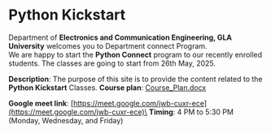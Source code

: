 # Python Kickstart

Department of **Electronics and Communication Engineering, GLA University** welcomes you to Department connect Program.\
We are happy to start the **Python Connect** program to our recently enrolled students. The classes are going to start from 26th May, 2025.

**Description**: The purpose of this site is to provide the content related to the **Python Kickstart** Classes. 
**Course plan**: [Course_Plan.docx](https://github.com/user-attachments/files/20380945/Course_Plan.docx)

**Google meet link**: [https://meet.google.com/jwb-cuxr-ece](https://meet.google.com/jwb-cuxr-ece)\
**Timing**: 4 PM to 5:30 PM (Monday, Wednesday, and Friday)
